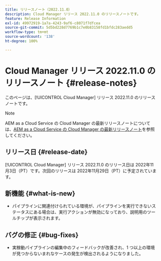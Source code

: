 ```yaml
---
title: リリースノート（2022.11.0）
description: Cloud Manager リリース 2022.11.0 のリリースノートです。
feature: Release Information
exl-id: 49972919-1a7a-4243-9af6-c8071f7dfcea
source-git-commit: 5d5bd228d7769b1c7e0b83158fd1bfdc283aedd5
workflow-type: tm+mt
source-wordcount: '138'
ht-degree: 100%

---
```


# Cloud Manager リリース 2022.11.0 のリリースノート {#release-notes}

このページは、[!UICONTROL Cloud Manager] リリース 2022.11.0 のリリースノートです。

>[!NOTE]
>
>AEM as a Cloud Service の Cloud Manager の最新リリースノートについては、[AEM as a Cloud Service の Cloud Manager の最新リリースノート](https://experienceleague.adobe.com/docs/experience-manager-cloud-service/content/implementing/using-cloud-manager/release-notes-cloud-manager/release-notes-cm-current.html?lang=ja)を参照してください。

## リリース日 {#release-date}

[!UICONTROL Cloud Manager] リリース 2022.11.0 のリリース日は 2022年11月3日（PT）です。次回のリリースは 2022年11月29日（PT）に予定されています。

## 新機能 {#what-is-new}

* パイプラインに関連付けられている環境が、パイプラインを実行できないステータスにある場合は、実行アクションが無効になっており、説明用のツールチップが表示されます。

## バグの修正 {#bug-fixes}

* 実稼動パイプラインの編集中のフィードバックが改善され、1 つ以上の環境が見つからないまれなケースの発生が検出されるようになりました。
